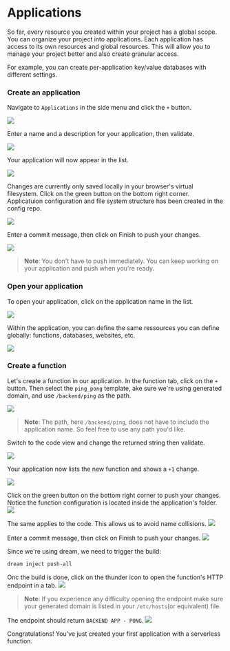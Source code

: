 # Applications

<!-- Source: docs-old/01-dev-getting-started/09-applications.md -->


So far, every resource you created within your project has a global scope. You can organize your project into applications. Each application has access to its own resources and global resources. This will allow you to manage your project better and also create granular access.

For example, you can create per-application key/value databases with different settings.

### Create an application
Navigate to `Applications` in the side menu and click the `+` button.

![](/images/webconsole-new-app.png)

Enter a name and a description for your application, then validate.

![](/images/webconsole-new-app-modal.png)

Your application will now appear in the list.

![](/images/webconsole-new-app-listed.png)


Changes are currently only saved locally in your browser's virtual filesystem. Click on the green button on the bottom right corner. Applicatuion configuration and file system structure has been created in the config repo.

![](/images/webconsole-new-app-push-1.png)

Enter a commit message, then click on Finish to push your changes.

![](/images/webconsole-new-app-push-done.png)
> **Note**: You don't have to push immediately. You can keep working on your application and push when you're ready.

### Open your application
To open your application, click on the application name in the list.

![](/images/webconsole-new-app-open.png)

Within the application, you can define the same ressources you can define globally: functions, databases, websites, etc.

![](/images/webconsole-new-app-opened.png)

### Create a function
Let's create a function in our application. In the function tab, click on the `+` button. Then select the `ping_pong` template, ake sure we're using generated domain, and use `/backend/ping` as the path.

![](/images/webconsole-new-app-new-func-modal.png)
> **Note**: The path, here `/backend/ping`, does not have to include the application name. So feel free to use any path you'd like.

Switch to the code view and change the returned string then validate.

![](/images/webconsole-new-app-new-func-modal-code.png)

Your application now lists the new function and shows a `+1` change.

![](/images/webconsole-new-app-new-func-modal-listed.png)

Click on the green button on the bottom right corner to push your changes. Notice the function configuration is located inside the application's folder.
![](/images/webconsole-new-app-new-func-push-1.png)

The same applies to the code. This allows us to avoid name collisions.
![](/images/webconsole-new-app-new-func-push-2.png)

Enter a commit message, then click on Finish to push your changes.
![](/images/webconsole-new-app-new-func-push-done.png)


Since we're using dream, we need to trigger the build:
```bash
dream inject push-all
```

Onc the build is done, click on the thunder icon to open the function's HTTP endpoint in a tab.
![](/images/webconsole-new-app-new-func-exec.png)
> **Note**: If you experience any difficulty opening the endpoint make sure your generated domain is listed in your `/etc/hosts`(or equivalent) file.

The endpoint should return `BACKEND APP - PONG`.
![](/images/webconsole-new-app-new-func-exec-window.png)


Congratulations! You've just created your first application with a serverless function.